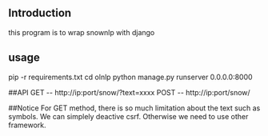 ## Introduction
this program is to wrap snownlp with django


## usage
pip -r requirements.txt
cd olnlp
python manage.py runserver 0.0.0.0:8000

##API
GET -- http://ip:port/snow/?text=xxxx
POST -- http://ip:port/snow/

##Notice
For GET method, there is so much limitation about the text such as symbols.
We can simplely deactive csrf.
Otherwise we need to use other framework.

